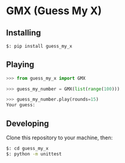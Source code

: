 # GMX (Guess My X)

## Installing

```bash
$: pip install guess_my_x
```

## Playing

```python
>>> from guess_my_x import GMX

>>> guess_my_number = GMX(list(range(100)))

>>> guess_my_number.play(rounds=15)
Your guess:
```

## Developing

Clone this repository to your machine, then:

```bash
$: cd guess_my_x
$: python -m unittest
```
